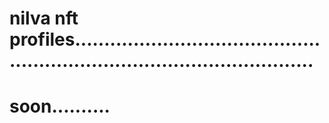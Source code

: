 # nilva nft profiles..............................................................................................
# soon..........

